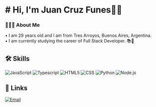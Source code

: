 <h1># Hi, I'm Juan Cruz Funes👋🚀</h1>


### 💁🏽‍♀️ About Me
• I am 29 years old and I am from Tres Arroyos, Buenos Aires, Argentina. </br>
• I am currently studying the career of Full Stack Developer. 📚🤯

## 🛠 Skills
  ![JavaScript](https://img.shields.io/badge/-JavaScript-333333?style=flat&logo=javascript)
  ![Typescript](https://img.shields.io/badge/-Typescript-333333?style=flat&logo=typescript)
  ![HTML5](https://img.shields.io/badge/-HTML5-333333?style=flat&logo=HTML5)
  ![CSS](https://img.shields.io/badge/-CSS-333333?style=flat&logo=CSS3&logoColor=1572B6)
  ![Python](https://img.shields.io/badge/-Python-333333?style=flat&logo=Python&logoColor=Python)
  ![Node.js](https://img.shields.io/badge/-Node.js-333333?style=flat&logo=node.js)

## 🔗 Links
<a href="juan.funees@gmail.com"><img alt="Email" src="https://img.shields.io/badge/Gmail-Juan.funees@gmail.com-blue?style=flat-square&logo=gmail"></a>  

